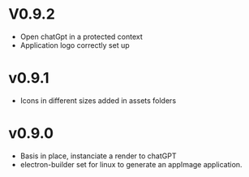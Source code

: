 # V0.9.2
* Open chatGpt in a protected context
* Application logo correctly set up

# v0.9.1
* Icons in different sizes added in assets folders

# v0.9.0
* Basis in place, instanciate a render to chatGPT
* electron-builder set for linux to generate an appImage application.